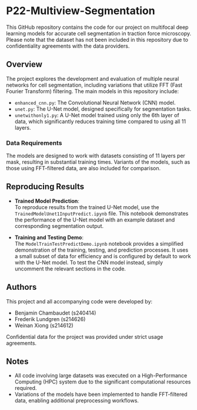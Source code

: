# P22-Multiview-Segmentation  

This GitHub repository contains the code for our project on multifocal deep learning models for accurate cell segmentation in traction force microscopy. Please note that the dataset has not been included in this repository due to confidentiality agreements with the data providers.  

## Overview  

The project explores the development and evaluation of multiple neural networks for cell segmentation, including variations that utilize FFT (Fast Fourier Transform) filtering. The main models in this repository include:  
- `enhanced_cnn.py`: The Convolutional Neural Network (CNN) model.  
- `unet.py`: The U-Net model, designed specifically for segmentation tasks.  
- `unetwithonly1.py`: A U-Net model trained using only the 6th layer of data, which significantly reduces training time compared to using all 11 layers.  

### Data Requirements  

The models are designed to work with datasets consisting of 11 layers per mask, resulting in substantial training times. Variants of the models, such as those using FFT-filtered data, are also included for comparison.  

## Reproducing Results  

- **Trained Model Prediction**:  
  To reproduce results from the trained U-Net model, use the `TrainedModelUnet1InputPredict.ipynb` file. This notebook demonstrates the performance of the U-Net model with an example dataset and corresponding segmentation output.  

- **Training and Testing Demo**:  
  The `ModelTrainTestPredictDemo.ipynb` notebook provides a simplified demonstration of the training, testing, and prediction processes. It uses a small subset of data for efficiency and is configured by default to work with the U-Net model. To test the CNN model instead, simply uncomment the relevant sections in the code.  

## Authors  

This project and all accompanying code were developed by:  
- Benjamin Chambaudet (s240414)  
- Frederik Lundgren (s214626)  
- Weinan Xiong (s214612)  

Confidential data for the project was provided under strict usage agreements.  

## Notes  

- All code involving large datasets was executed on a High-Performance Computing (HPC) system due to the significant computational resources required.  
- Variations of the models have been implemented to handle FFT-filtered data, enabling additional preprocessing workflows.  
